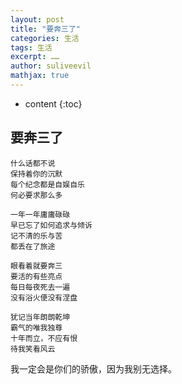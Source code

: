 ```yaml
---
layout: post
title: "要奔三了"
categories: 生活
tags: 生活
excerpt: ……
author: suliveevil
mathjax: true
---
```


* content
{:toc}

## 要奔三了

```text
什么话都不说
保持着你的沉默
每个纪念都是自娱自乐
何必要求那么多

一年一年庸庸碌碌
早已忘了如何追求与倾诉
记不清的乐与苦
都丢在了旅途

眼看着就要奔三
要活的有些亮点
每日每夜死去一遍
没有浴火便没有涅盘

犹记当年朗朗乾坤
霸气的唯我独尊
十年而立，不应有恨
待我笑看风云
```

我一定会是你们的骄傲，因为我别无选择。


